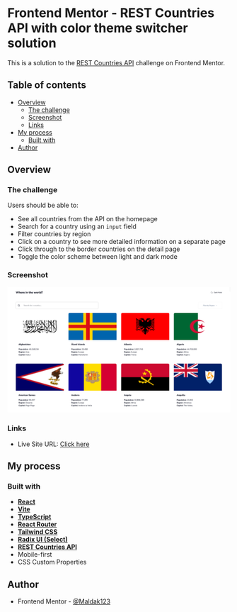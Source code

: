 # Frontend Mentor - REST Countries API with color theme switcher solution

This is a solution to the [REST Countries API](https://www.frontendmentor.io/challenges/rest-countries-api-with-color-theme-switcher-5cacc469fec04111f7b848ca) challenge on Frontend Mentor.

## Table of contents

- [Overview](#overview)
  - [The challenge](#the-challenge)
  - [Screenshot](#screenshot)
  - [Links](#links)
- [My process](#my-process)
  - [Built with](#built-with)
- [Author](#author)

## Overview

### The challenge

Users should be able to:

- See all countries from the API on the homepage
- Search for a country using an `input` field
- Filter countries by region
- Click on a country to see more detailed information on a separate page
- Click through to the border countries on the detail page
- Toggle the color scheme between light and dark mode

### Screenshot

![](./webScreen.png)

### Links

- Live Site URL: [Click here](https://rest-countries-six-omega.vercel.app/)

## My process

### Built with

- **[React](https://reactjs.org/)**
- **[Vite](https://vitejs.dev/)**
- **[TypeScript](https://www.typescriptlang.org/)** 
- **[React Router](https://reactrouter.com/)**
- **[Tailwind CSS](https://tailwindcss.com/)**
- **[Radix UI (Select)](https://www.radix-ui.com/)** 
- **[REST Countries API](https://restcountries.com/)**
- Mobile-first
- CSS Custom Properties

## Author

- Frontend Mentor - [@Maldak123](https://www.frontendmentor.io/profile/Maldak123)
